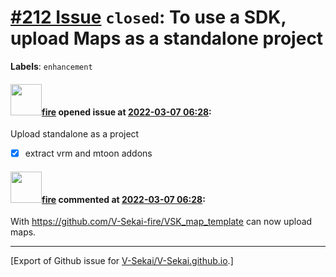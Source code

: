 # [\#212 Issue](https://github.com/V-Sekai/V-Sekai.github.io/issues/212) `closed`: To use a SDK, upload Maps as a standalone project
**Labels**: `enhancement`


#### <img src="https://avatars.githubusercontent.com/u/32321?u=c2e06a3d2b49a467aa907e54aa259516440267cc&v=4" width="50">[fire](https://github.com/fire) opened issue at [2022-03-07 06:28](https://github.com/V-Sekai/V-Sekai.github.io/issues/212):

Upload standalone as a project

- [x] extract vrm and mtoon addons

#### <img src="https://avatars.githubusercontent.com/u/32321?u=c2e06a3d2b49a467aa907e54aa259516440267cc&v=4" width="50">[fire](https://github.com/fire) commented at [2022-03-07 06:28](https://github.com/V-Sekai/V-Sekai.github.io/issues/212#issuecomment-1136692850):

With https://github.com/V-Sekai-fire/VSK_map_template can now upload maps.


-------------------------------------------------------------------------------



[Export of Github issue for [V-Sekai/V-Sekai.github.io](https://github.com/V-Sekai/V-Sekai.github.io).]

